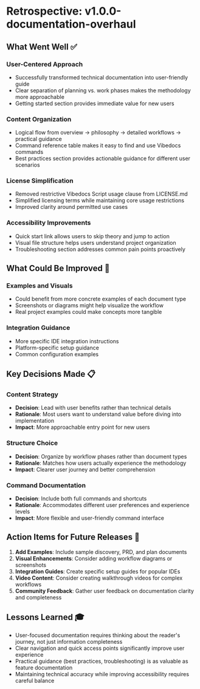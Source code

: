 # Retrospective: v1.0.0-documentation-overhaul

## What Went Well ✅

### User-Centered Approach
- Successfully transformed technical documentation into user-friendly guide
- Clear separation of planning vs. work phases makes the methodology more approachable
- Getting started section provides immediate value for new users

### Content Organization
- Logical flow from overview → philosophy → detailed workflows → practical guidance
- Command reference table makes it easy to find and use Vibedocs commands
- Best practices section provides actionable guidance for different user scenarios

### License Simplification
- Removed restrictive Vibedocs Script usage clause from LICENSE.md
- Simplified licensing terms while maintaining core usage restrictions
- Improved clarity around permitted use cases

### Accessibility Improvements
- Quick start link allows users to skip theory and jump to action
- Visual file structure helps users understand project organization
- Troubleshooting section addresses common pain points proactively

## What Could Be Improved 🔄

### Examples and Visuals
- Could benefit from more concrete examples of each document type
- Screenshots or diagrams might help visualize the workflow
- Real project examples could make concepts more tangible

### Integration Guidance
- More specific IDE integration instructions
- Platform-specific setup guidance
- Common configuration examples

## Key Decisions Made 📋

### Content Strategy
- **Decision**: Lead with user benefits rather than technical details
- **Rationale**: Most users want to understand value before diving into implementation
- **Impact**: More approachable entry point for new users

### Structure Choice
- **Decision**: Organize by workflow phases rather than document types
- **Rationale**: Matches how users actually experience the methodology
- **Impact**: Clearer user journey and better comprehension

### Command Documentation
- **Decision**: Include both full commands and shortcuts
- **Rationale**: Accommodates different user preferences and experience levels
- **Impact**: More flexible and user-friendly command interface

## Action Items for Future Releases 📝

1. **Add Examples**: Include sample discovery, PRD, and plan documents
2. **Visual Enhancements**: Consider adding workflow diagrams or screenshots
3. **Integration Guides**: Create specific setup guides for popular IDEs
4. **Video Content**: Consider creating walkthrough videos for complex workflows
5. **Community Feedback**: Gather user feedback on documentation clarity and completeness

## Lessons Learned 🎓

- User-focused documentation requires thinking about the reader's journey, not just information completeness
- Clear navigation and quick access points significantly improve user experience
- Practical guidance (best practices, troubleshooting) is as valuable as feature documentation
- Maintaining technical accuracy while improving accessibility requires careful balance